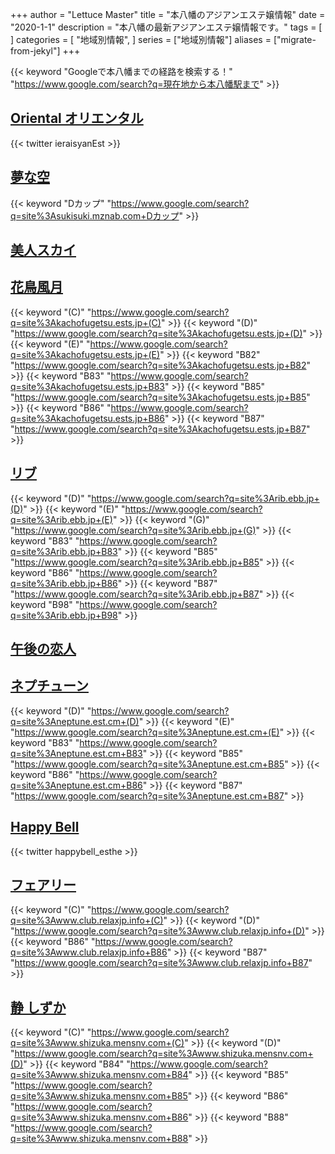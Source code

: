 +++
author = "Lettuce Master"
title = "本八幡のアジアンエステ嬢情報"
date = "2020-1-1"
description = "本八幡の最新アジアンエステ嬢情報です。"
tags = [
]
categories = [
    "地域別情報",
]
series = ["地域別情報"]
aliases = ["migrate-from-jekyl"]
+++

{{< keyword "Googleで本八幡までの経路を検索する！" "https://www.google.com/search?q=現在地から本八幡駅まで" >}}

## [Oriental オリエンタル](http://yelaixang.sweet-relaxation.com/)


{{< twitter ieraisyanEst >}}



## [夢な空](http://sukisuki.mznab.com/)
{{< keyword "Dカップ" "https://www.google.com/search?q=site%3Asukisuki.mznab.com+Dカップ" >}} 

## [美人スカイ](http://kfds.xyz/)


## [花鳥風月](https://kachofugetsu.ests.jp/)
{{< keyword "(C)" "https://www.google.com/search?q=site%3Akachofugetsu.ests.jp+(C)" >}} {{< keyword "(D)" "https://www.google.com/search?q=site%3Akachofugetsu.ests.jp+(D)" >}} {{< keyword "(E)" "https://www.google.com/search?q=site%3Akachofugetsu.ests.jp+(E)" >}} {{< keyword "B82" "https://www.google.com/search?q=site%3Akachofugetsu.ests.jp+B82" >}} {{< keyword "B83" "https://www.google.com/search?q=site%3Akachofugetsu.ests.jp+B83" >}} {{< keyword "B85" "https://www.google.com/search?q=site%3Akachofugetsu.ests.jp+B85" >}} {{< keyword "B86" "https://www.google.com/search?q=site%3Akachofugetsu.ests.jp+B86" >}} {{< keyword "B87" "https://www.google.com/search?q=site%3Akachofugetsu.ests.jp+B87" >}} 

## [リブ](http://rib.ebb.jp/)
{{< keyword "(D)" "https://www.google.com/search?q=site%3Arib.ebb.jp+(D)" >}} {{< keyword "(E)" "https://www.google.com/search?q=site%3Arib.ebb.jp+(E)" >}} {{< keyword "(G)" "https://www.google.com/search?q=site%3Arib.ebb.jp+(G)" >}} {{< keyword "B83" "https://www.google.com/search?q=site%3Arib.ebb.jp+B83" >}} {{< keyword "B85" "https://www.google.com/search?q=site%3Arib.ebb.jp+B85" >}} {{< keyword "B86" "https://www.google.com/search?q=site%3Arib.ebb.jp+B86" >}} {{< keyword "B87" "https://www.google.com/search?q=site%3Arib.ebb.jp+B87" >}} {{< keyword "B98" "https://www.google.com/search?q=site%3Arib.ebb.jp+B98" >}} 

## [午後の恋人](http://hi-msg.com/gogo/)


## [ネプチューン](http://neptune.est.cm/)
{{< keyword "(D)" "https://www.google.com/search?q=site%3Aneptune.est.cm+(D)" >}} {{< keyword "(E)" "https://www.google.com/search?q=site%3Aneptune.est.cm+(E)" >}} {{< keyword "B83" "https://www.google.com/search?q=site%3Aneptune.est.cm+B83" >}} {{< keyword "B85" "https://www.google.com/search?q=site%3Aneptune.est.cm+B85" >}} {{< keyword "B86" "https://www.google.com/search?q=site%3Aneptune.est.cm+B86" >}} {{< keyword "B87" "https://www.google.com/search?q=site%3Aneptune.est.cm+B87" >}} 

## [Happy Bell](https://motoyawata-mensesthe.com/)


{{< twitter happybell_esthe >}}



## [フェアリー](http://www.club.relaxjp.info/)
{{< keyword "(C)" "https://www.google.com/search?q=site%3Awww.club.relaxjp.info+(C)" >}} {{< keyword "(D)" "https://www.google.com/search?q=site%3Awww.club.relaxjp.info+(D)" >}} {{< keyword "B86" "https://www.google.com/search?q=site%3Awww.club.relaxjp.info+B86" >}} {{< keyword "B87" "https://www.google.com/search?q=site%3Awww.club.relaxjp.info+B87" >}} 

## [静 しずか](http://www.shizuka.mensnv.com/)
{{< keyword "(C)" "https://www.google.com/search?q=site%3Awww.shizuka.mensnv.com+(C)" >}} {{< keyword "(D)" "https://www.google.com/search?q=site%3Awww.shizuka.mensnv.com+(D)" >}} {{< keyword "B84" "https://www.google.com/search?q=site%3Awww.shizuka.mensnv.com+B84" >}} {{< keyword "B85" "https://www.google.com/search?q=site%3Awww.shizuka.mensnv.com+B85" >}} {{< keyword "B86" "https://www.google.com/search?q=site%3Awww.shizuka.mensnv.com+B86" >}} {{< keyword "B88" "https://www.google.com/search?q=site%3Awww.shizuka.mensnv.com+B88" >}} 

